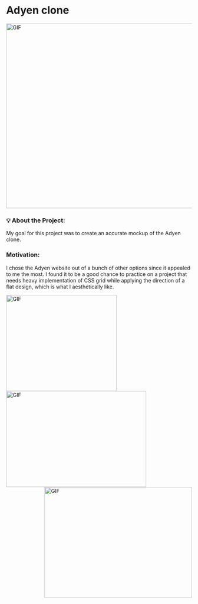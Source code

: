# Adyen clone

 <img alt="GIF" src="https://github.com/amagsid/Adyen.com-clone/blob/master/readme-assets/Tour.gif" width="950" height="500" />

 ### 💡 About the Project:
 My goal for this project was to create an accurate mockup of the Adyen clone.
 
 
  ###  Motivation:
  I chose the Adyen website out of a bunch of other options since it appealed to me the most. I found it to be a good chance to practice on a project that needs heavy implementation of CSS grid while applying the direction of a flat design, which is what I aesthetically like.
  
   <img align="left" alt="GIF" src="https://github.com/amagsid/Adyen.com-clone/blob/master/readme-assets/sales%20channels.gif" width="300" height="260" />
   <img align="left" alt="GIF" src="https://github.com/amagsid/Adyen.com-clone/blob/master/readme-assets/landing%20banner.gif" width="380" height="260" />
     <img align="right" alt="GIF" src="https://github.com/amagsid/Adyen.com-clone/blob/master/readme-assets/animation.gif" width="400" height="300" />

